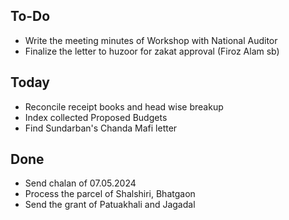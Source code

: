 ## To-Do
- Write the meeting minutes of Workshop with National Auditor  
- Finalize the letter to huzoor for zakat approval (Firoz Alam sb)  

## Today
- Reconcile receipt books and head wise breakup  
- Index collected Proposed Budgets  
- Find Sundarban's Chanda Mafi letter  

## Done
- Send chalan of 07.05.2024  
- Process the parcel of Shalshiri, Bhatgaon  
- Send the grant of Patuakhali and Jagadal  